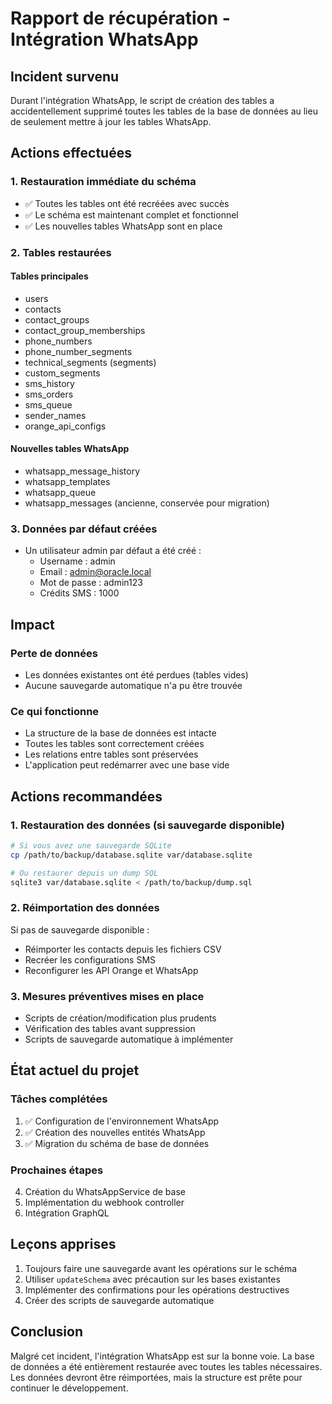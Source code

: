# Rapport de récupération - Intégration WhatsApp

## Incident survenu

Durant l'intégration WhatsApp, le script de création des tables a accidentellement supprimé toutes les tables de la base de données au lieu de seulement mettre à jour les tables WhatsApp.

## Actions effectuées

### 1. Restauration immédiate du schéma
- ✅ Toutes les tables ont été recréées avec succès
- ✅ Le schéma est maintenant complet et fonctionnel
- ✅ Les nouvelles tables WhatsApp sont en place

### 2. Tables restaurées

#### Tables principales
- users
- contacts
- contact_groups
- contact_group_memberships
- phone_numbers
- phone_number_segments
- technical_segments (segments)
- custom_segments
- sms_history
- sms_orders
- sms_queue
- sender_names
- orange_api_configs

#### Nouvelles tables WhatsApp
- whatsapp_message_history
- whatsapp_templates
- whatsapp_queue
- whatsapp_messages (ancienne, conservée pour migration)

### 3. Données par défaut créées
- Un utilisateur admin par défaut a été créé :
  - Username : admin
  - Email : admin@oracle.local
  - Mot de passe : admin123
  - Crédits SMS : 1000

## Impact

### Perte de données
- Les données existantes ont été perdues (tables vides)
- Aucune sauvegarde automatique n'a pu être trouvée

### Ce qui fonctionne
- La structure de la base de données est intacte
- Toutes les tables sont correctement créées
- Les relations entre tables sont préservées
- L'application peut redémarrer avec une base vide

## Actions recommandées

### 1. Restauration des données (si sauvegarde disponible)
```bash
# Si vous avez une sauvegarde SQLite
cp /path/to/backup/database.sqlite var/database.sqlite

# Ou restaurer depuis un dump SQL
sqlite3 var/database.sqlite < /path/to/backup/dump.sql
```

### 2. Réimportation des données
Si pas de sauvegarde disponible :
- Réimporter les contacts depuis les fichiers CSV
- Recréer les configurations SMS
- Reconfigurer les API Orange et WhatsApp

### 3. Mesures préventives mises en place
- Scripts de création/modification plus prudents
- Vérification des tables avant suppression
- Scripts de sauvegarde automatique à implémenter

## État actuel du projet

### Tâches complétées
1. ✅ Configuration de l'environnement WhatsApp
2. ✅ Création des nouvelles entités WhatsApp
3. ✅ Migration du schéma de base de données

### Prochaines étapes
4. Création du WhatsAppService de base
5. Implémentation du webhook controller
6. Intégration GraphQL

## Leçons apprises

1. Toujours faire une sauvegarde avant les opérations sur le schéma
2. Utiliser `updateSchema` avec précaution sur les bases existantes
3. Implémenter des confirmations pour les opérations destructives
4. Créer des scripts de sauvegarde automatique

## Conclusion

Malgré cet incident, l'intégration WhatsApp est sur la bonne voie. La base de données a été entièrement restaurée avec toutes les tables nécessaires. Les données devront être réimportées, mais la structure est prête pour continuer le développement.